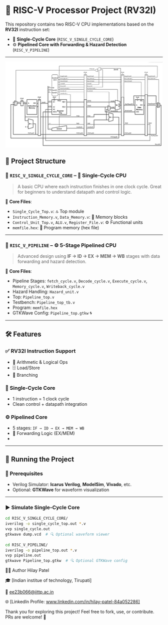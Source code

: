 # 🚀 RISC-V Processor Project (RV32I)

This repository contains two RISC-V CPU implementations based on the **RV32I** instruction set:

- 🧠 **Single-Cycle Core** (`RISC_V_SINGLE_CYCLE_CORE`)  
- ⚙️ **Pipelined Core with Forwarding & Hazard Detection** (`RISC_V_PIPELINE`)  

---

![Pipeline Diagram](RISC_V_SINGLE_CYCLE_CORE/FIG01.png)

## 📂 Project Structure

### 📁 `RISC_V_SINGLE_CYCLE_CORE` – 🧠 Single-Cycle CPU
> A basic CPU where each instruction finishes in one clock cycle. Great for beginners to understand datapath and control logic.

🧾 **Core Files**:
- `Single_Cycle_Top.v`: 🔝 Top module
- `Instruction_Memory.v`, `Data_Memory.v`: 🧠 Memory blocks
- `Control_Unit_Top.v`, `ALU.v`, `Register_File.v`: ⚙️ Functional units
- `memfile.hex`: 📜 Program memory (hex file)

---

### 📁 `RISC_V_PIPELINE` – ⚙️ 5-Stage Pipelined CPU
> Advanced design using **IF → ID → EX → MEM → WB** stages with data forwarding and hazard detection.

🧾 **Core Files**:
- Pipeline Stages: `fetch_cycle.v`, `Decode_cycle.v`, `Execute_cycle.v`, `Memory_cycle.v`, `Writeback_cycle.v`
- Hazard Handling: `Hazard_unit.v`
- Top: `Pipeline_top.v`
- Testbench: `Pipeline_top_tb.v`
- Program: `memfile.hex`
- GTKWave Config: `Pipeline_top.gtkw` 🌀

---

## 🛠️ Features

### ✅ RV32I Instruction Support
- 🧮 Arithmetic & Logical Ops
- 🗄️ Load/Store
- 🔀 Branching

### 🧠 Single-Cycle Core
- 1 instruction = 1 clock cycle
- Clean control + datapath integration

### ⚙️ Pipelined Core
- 5 stages: `IF → ID → EX → MEM → WB`
- 🔁 Forwarding Logic (EX/MEM)
- 
---

## 📜 Running the Project

### 🔧 Prerequisites
- Verilog Simulator: **Icarus Verilog**, **ModelSim**, **Vivado**, etc.
- Optional: **GTKWave** for waveform visualization

---

### ▶️ Simulate Single-Cycle Core

```bash
cd RISC_V_SINGLE_CYCLE_CORE/
iverilog -o single_cycle_top.out *.v
vvp single_cycle.out
gtkwave dump.vcd  # 🔍 Optional waveform viewer

cd RISC_V_PIPELINE/
iverilog -o pipeline_top.out *.v
vvp pipeline.out
gtkwave Pipeline_top.gtkw  # 🔍 Optional GTKWave config
```

👨‍💻 Author
Hilay Patel

🎓 [Indian institue of technology, Tirupati]

📧 ee23b066@iittp.ac.in

🌐 [LinkedIn Profile: www.linkedin.com/in/hilay-patel-84a052286]

Thank you for exploring this project! Feel free to fork, use, or contribute. PRs are welcome! 🙌
